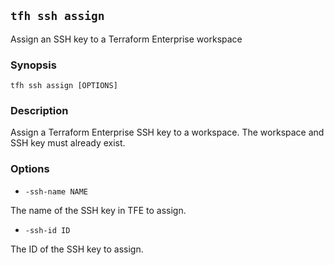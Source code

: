 ## `tfh ssh assign`

Assign an SSH key to a Terraform Enterprise workspace

### Synopsis

    tfh ssh assign [OPTIONS]

### Description

Assign a Terraform Enterprise SSH key to a workspace. The workspace and SSH key must already exist.

### Options

* `-ssh-name NAME`

The name of the SSH key in TFE to assign.

* `-ssh-id ID`

The ID of the SSH key to assign.
